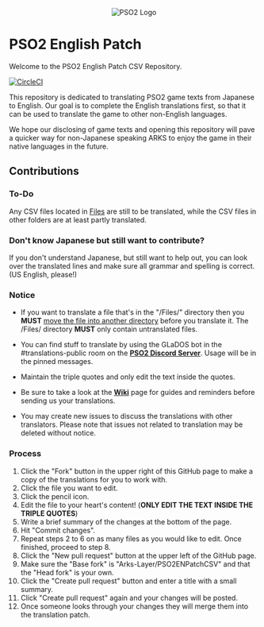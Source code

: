 <p align="center">
  <img src="http://i.imgur.com/OD8QlFQ.png" alt="PSO2 Logo"/>
</p>

# PSO2 English Patch 
Welcome to the PSO2 English Patch CSV Repository.

[![CircleCI](https://circleci.com/gh/Arks-Layer/PSO2ENPatchCSV/tree/EN.svg?style=svg)](https://circleci.com/gh/Arks-Layer/PSO2ENPatchCSV/tree/EN)

This repository is dedicated to translating PSO2 game texts from Japanese to English. Our goal is to complete the English translations first, so that it can be used to translate the game to other non-English languages.

We hope our disclosing of game texts and opening this repository will pave a quicker way for non-Japanese speaking ARKS to enjoy the game in their native languages in the future.

## Contributions
### To-Do
Any CSV files located in [Files] are still to be translated, while the CSV files in other folders are at least partly translated.

### Don't know Japanese but still want to contribute?
If you don't understand Japanese, but still want to help out, you can look over the translated lines and make sure all grammar and spelling is correct. (US English, please!)

### Notice
* If you want to translate a file that's in the "/Files/" directory then you **MUST** [move the file into another directory](https://github.com/blog/1436-moving-and-renaming-files-on-github) before you translate it. The /Files/ directory **MUST** only contain untranslated files.
* You can find stuff to translate by using the GLaDOS bot in the #translations-public room on the **[PSO2 Discord Server]**. Usage will be in the pinned messages.

* Maintain the triple quotes and only edit the text inside the quotes.
* Be sure to take a look at the **[Wiki]** page for guides and reminders before sending us your translations.
* You may create new issues to discuss the translations with other translators. Please note that issues not related to translation may be deleted without notice.

### Process
 1. Click the "Fork" button in the upper right of this GitHub page to make a copy of the translations for you to work with.
 2. Click the file you want to edit.
 3. Click the pencil icon.
 4. Edit the file to your heart's content! (**ONLY EDIT THE TEXT INSIDE THE TRIPLE QUOTES**)
 5. Write a brief summary of the changes at the bottom of the page.
 6. Hit "Commit changes".
 7. Repeat steps 2 to 6 on as many files as you would like to edit. Once finished, proceed to step 8.
 8. Click the "New pull request" button at the upper left of the GitHub page.
 9. Make sure the "Base fork" is "Arks-Layer/PSO2ENPatchCSV" and that the "Head fork" is your own.
 10. Click the "Create pull request" button and enter a title with a small summary.
 11. Click "Create pull request" again and your changes will be posted.
 12. Once someone looks through your changes they will merge them into the translation patch.

[Files]: https://github.com/Arks-Layer/PSO2ENPatchCSV/tree/EN/Files
[PSO2 Discord Server]: https://discord.gg/PSO2
[Wiki]: https://github.com/Arks-Layer/PSO2ENPatchCSV/wiki
